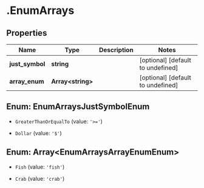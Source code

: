 # .EnumArrays

## Properties

|Name | Type | Description | Notes|
|------------ | ------------- | ------------- | -------------|
|**just_symbol** | **string** |  | [optional] [default to undefined]|
|**array_enum** | **Array&lt;string&gt;** |  | [optional] [default to undefined]|


## Enum: EnumArraysJustSymbolEnum


* `GreaterThanOrEqualTo` (value: `'>='`)

* `Dollar` (value: `'$'`)



## Enum: Array&lt;EnumArraysArrayEnumEnum&gt;


* `Fish` (value: `'fish'`)

* `Crab` (value: `'crab'`)




